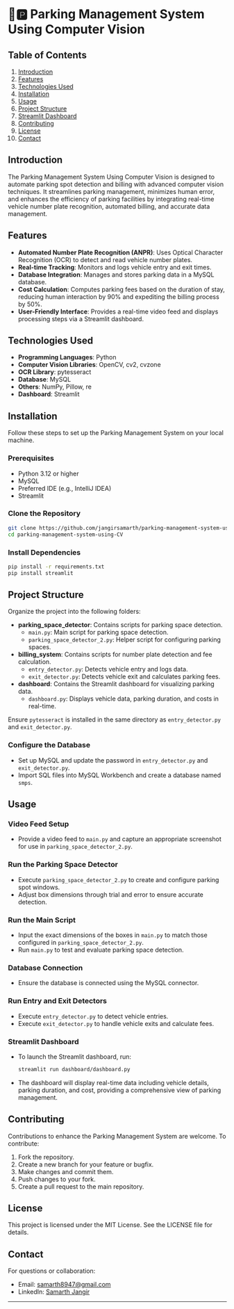 

# 🚗🅿️ Parking Management System Using Computer Vision

## Table of Contents
1. [Introduction](#introduction)
2. [Features](#features)
3. [Technologies Used](#technologies-used)
4. [Installation](#installation)
5. [Usage](#usage)
6. [Project Structure](#project-structure)
7. [Streamlit Dashboard](#streamlit-dashboard)
8. [Contributing](#contributing)
9. [License](#license)
10. [Contact](#contact)

## Introduction
The Parking Management System Using Computer Vision is designed to automate parking spot detection and billing with advanced computer vision techniques. It streamlines parking management, minimizes human error, and enhances the efficiency of parking facilities by integrating real-time vehicle number plate recognition, automated billing, and accurate data management.

## Features
- **Automated Number Plate Recognition (ANPR)**: Uses Optical Character Recognition (OCR) to detect and read vehicle number plates.
- **Real-time Tracking**: Monitors and logs vehicle entry and exit times.
- **Database Integration**: Manages and stores parking data in a MySQL database.
- **Cost Calculation**: Computes parking fees based on the duration of stay, reducing human interaction by 90% and expediting the billing process by 50%.
- **User-Friendly Interface**: Provides a real-time video feed and displays processing steps via a Streamlit dashboard.

## Technologies Used
- **Programming Languages**: Python
- **Computer Vision Libraries**: OpenCV, cv2, cvzone
- **OCR Library**: pytesseract
- **Database**: MySQL
- **Others**: NumPy, Pillow, re
- **Dashboard**: Streamlit

## Installation
Follow these steps to set up the Parking Management System on your local machine.

### Prerequisites
- Python 3.12 or higher
- MySQL
- Preferred IDE (e.g., IntelliJ IDEA)
- Streamlit

### Clone the Repository
```bash
git clone https://github.com/jangirsamarth/parking-management-system-using-CV.git
cd parking-management-system-using-CV
```

### Install Dependencies
```bash
pip install -r requirements.txt
pip install streamlit
```

## Project Structure
Organize the project into the following folders:

- **parking_space_detector**: Contains scripts for parking space detection.
  - `main.py`: Main script for parking space detection.
  - `parking_space_detector_2.py`: Helper script for configuring parking spaces.
- **billing_system**: Contains scripts for number plate detection and fee calculation.
  - `entry_detector.py`: Detects vehicle entry and logs data.
  - `exit_detector.py`: Detects vehicle exit and calculates parking fees.
- **dashboard**: Contains the Streamlit dashboard for visualizing parking data.
  - `dashboard.py`: Displays vehicle data, parking duration, and costs in real-time.

Ensure `pytesseract` is installed in the same directory as `entry_detector.py` and `exit_detector.py`.

### Configure the Database
- Set up MySQL and update the password in `entry_detector.py` and `exit_detector.py`.
- Import SQL files into MySQL Workbench and create a database named `smps`.

## Usage

### Video Feed Setup
- Provide a video feed to `main.py` and capture an appropriate screenshot for use in `parking_space_detector_2.py`.

### Run the Parking Space Detector
- Execute `parking_space_detector_2.py` to create and configure parking spot windows.
- Adjust box dimensions through trial and error to ensure accurate detection.

### Run the Main Script
- Input the exact dimensions of the boxes in `main.py` to match those configured in `parking_space_detector_2.py`.
- Run `main.py` to test and evaluate parking space detection.

### Database Connection
- Ensure the database is connected using the MySQL connector.

### Run Entry and Exit Detectors
- Execute `entry_detector.py` to detect vehicle entries.
- Execute `exit_detector.py` to handle vehicle exits and calculate fees.

### Streamlit Dashboard
- To launch the Streamlit dashboard, run:
  ```bash
  streamlit run dashboard/dashboard.py
  ```
- The dashboard will display real-time data including vehicle details, parking duration, and cost, providing a comprehensive view of parking management.

## Contributing
Contributions to enhance the Parking Management System are welcome. To contribute:
1. Fork the repository.
2. Create a new branch for your feature or bugfix.
3. Make changes and commit them.
4. Push changes to your fork.
5. Create a pull request to the main repository.

## License
This project is licensed under the MIT License. See the LICENSE file for details.

## Contact
For questions or collaboration:
- Email: [samarth8947@gmail.com](mailto:samarth8947@gmail.com)
- LinkedIn: [Samarth Jangir](https://www.linkedin.com/in/samarth-jangir)

---
